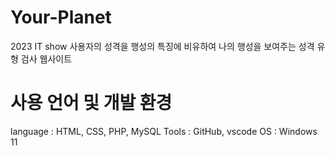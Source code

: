# Your-Planet
2023 IT show 사용자의 성격을 행성의 특징에 비유하여 나의 행성을 보여주는 성격 유형 검사 웹사이트

# 사용 언어 및 개발 환경
language : HTML, CSS, PHP, MySQL
Tools : GitHub, vscode
OS : Windows 11